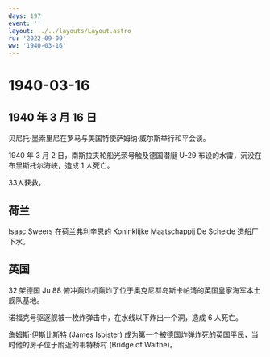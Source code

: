 ```yaml
---
days: 197
event: ''
layout: ../../layouts/Layout.astro
ru: '2022-09-09'
ww: '1940-03-16'
---
```


# 1940-03-16

## 1940 年 3 月 16 日

贝尼托·墨索里尼在罗马与美国特使萨姆纳·威尔斯举行和平会谈。

1940 年 3 月 2 日，南斯拉夫轮船光荣号触及德国潜艇 U-29
布设的水雷，沉没在布里斯托尔海峡，造成 1 人死亡。

33人获救。

## 荷兰

Isaac Sweers 在荷兰弗利辛恩的 Koninklijke Maatschappij De Schelde
造船厂下水。

## 英国

32 架德国 Ju 88
俯冲轰炸机轰炸了位于奥克尼群岛斯卡帕湾的英国皇家海军本土舰队基地。

诺福克号驱逐舰被一枚炸弹击中，在水线以下炸出一个洞，造成 6 人死亡。

詹姆斯·伊斯比斯特 (James Isbister)
成为第一个被德国炸弹炸死的英国平民，当时他的房子位于附近的韦特桥村
(Bridge of Waithe)。